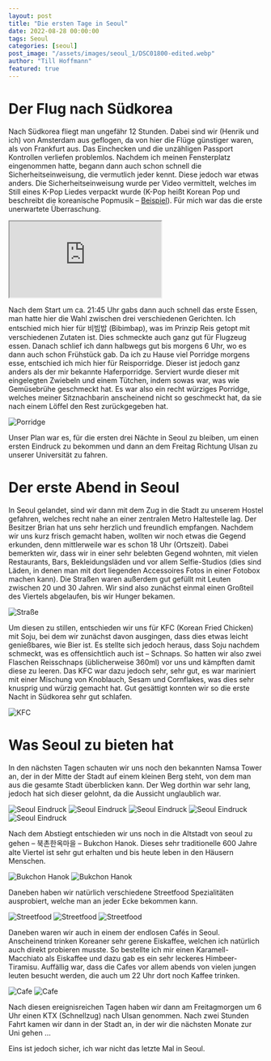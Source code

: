 ```yaml
---
layout: post
title: "Die ersten Tage in Seoul"
date: 2022-08-28 00:00:00
tags: Seoul
categories: [seoul]
post_image: "/assets/images/seoul_1/DSC01800-edited.webp"
author: "Till Hoffmann"
featured: true
---
```


# Der Flug nach Südkorea

Nach Südkorea fliegt man ungefähr 12 Stunden. Dabei sind wir (Henrik und ich) von Amsterdam aus geflogen, da von hier die Flüge günstiger waren, als von Frankfurt aus. Das Einchecken und die unzähligen Passport Kontrollen verliefen problemlos. Nachdem ich meinen Fensterplatz eingenommen hatte, begann dann auch schon schnell die Sicherheitseinweisung, die vermutlich jeder kennt. Diese jedoch war etwas anders. Die Sicherheitseinweisung wurde per Video vermittelt, welches im Still eines K-Pop Liedes verpackt wurde (K-Pop heißt Korean Pop und beschreibt die koreanische Popmusik – <a href="https://www.youtube.com/watch?v=MBdVXkSdhwU&ab_channel=HYBELABELS" target="_blank">Beispiel</a>). Für mich war das die erste unerwartete Überraschung.

<div class="embed-container">
<iframe type="text/html" src="https://www.youtube.com/embed/tA7ZPAeHaX8?autoplay=0&fs=0&iv_load_policy=3&showinfo=0&rel=0&cc_load_policy=0&start=0&end=0&modestbranding=0"></iframe>
</div>

Nach dem Start um ca. 21:45 Uhr gabs dann auch schnell das erste Essen, man hatte hier die Wahl zwischen drei verschiedenen Gerichten. Ich entschied mich hier für 비빔밥 (Bibimbap), was im Prinzip Reis getopt mit verschiedenen Zutaten ist. Dies schmeckte auch ganz gut für Flugzeug essen. Danach schlief ich dann halbwegs gut bis morgens 6 Uhr, wo es dann auch schon Frühstück gab. Da ich zu Hause viel Porridge morgens esse, entschied ich mich hier für Reisporridge. Dieser ist jedoch ganz anders als der mir bekannte Haferporridge. Serviert wurde dieser mit eingelegten Zwiebeln und einem Tütchen, indem sowas war, was wie Gemüsebrühe geschmeckt hat. Es war also ein recht würziges Porridge, welches meiner Sitznachbarin anscheinend nicht so geschmeckt hat, da sie nach einem Löffel den Rest zurückgegeben hat.

<img alt="Porridge" src="assets/images/seoul_1/PXL_20220823_050419652.webp" class="img-fluid w-100"/>

Unser Plan war es, für die ersten drei Nächte in Seoul zu bleiben, um einen ersten Eindruck zu bekommen und dann an dem Freitag Richtung Ulsan zu unserer Universität zu fahren.

# Der erste Abend in Seoul

In Seoul gelandet, sind wir dann mit dem Zug in die Stadt zu unserem Hostel gefahren, welches recht nahe an einer zentralen Metro Haltestelle lag. Der Besitzer Brian hat uns sehr herzlich und freundlich empfangen. Nachdem wir uns kurz frisch gemacht haben, wollten wir noch etwas die Gegend erkunden, denn mittlerweile war es schon 18 Uhr (Ortszeit). Dabei bemerkten wir, dass wir in einer sehr belebten Gegend wohnten, mit vielen Restaurants, Bars, Bekleidungsläden und vor allem Selfie-Studios (dies sind Läden, in denen man mit dort liegenden Accessoires Fotos in einer Fotobox machen kann). Die Straßen waren außerdem gut gefüllt mit Leuten zwischen 20 und 30 Jahren. Wir sind also zunächst einmal einen Großteil des Viertels abgelaufen, bis wir Hunger bekamen.

<img alt="Straße" src="assets/images/seoul_1/PXL_20220823_113634896.MP.webp" class="img-fluid w-100"/>

Um diesen zu stillen, entschieden wir uns für KFC (Korean Fried Chicken) mit Soju, bei dem wir zunächst davon ausgingen, dass dies etwas leicht genießbares, wie Bier ist. Es stellte sich jedoch heraus, dass Soju nachdem schmeckt, was es offensichtlich auch ist – Schnaps. So hatten wir also zwei Flaschen Reisschnaps (üblicherweise 360ml) vor uns und kämpften damit diese zu leeren. Das KFC war dazu jedoch sehr, sehr gut, es war mariniert mit einer Mischung von Knoblauch, Sesam und Cornflakes, was dies sehr knusprig und würzig gemacht hat. Gut gesättigt konnten wir so die erste Nacht in Südkorea sehr gut schlafen.

<img alt="KFC" src="assets/images/seoul_1/PXL_20220823_123140992.webp" class="img-fluid w-100"/>

# Was Seoul zu bieten hat

In den nächsten Tagen schauten wir uns noch den bekannten Namsa Tower an, der in der Mitte der Stadt auf einem kleinen Berg steht, von dem man aus die gesamte Stadt überblicken kann. Der Weg dorthin war sehr lang, jedoch hat sich dieser gelohnt, da die Aussicht unglaublich war.

<img alt="Seoul Eindruck" src="assets/images/seoul_1/PXL_20220825_095807000.webp" class="img-fluid w-100"/>
<img alt="Seoul Eindruck" src="assets/images/seoul_1/PXL_20220825_095419623.MP.webp" class="img-fluid w-100"/>
<img alt="Seoul Eindruck" src="assets/images/seoul_1/DSC01783-edited.webp" class="img-fluid w-100"/>
<img alt="Seoul Eindruck" src="assets/images/seoul_1/DSC01800-edited.webp" class="img-fluid w-100"/>
<img alt="Seoul Eindruck" src="assets/images/seoul_1/DSC01823 2-edited.webp" class="img-fluid w-100"/>

Nach dem Abstiegt entschieden wir uns noch in die Altstadt von seoul zu gehen – 북촌한옥마을 – Bukchon Hanok. Dieses sehr traditionelle 600 Jahre alte Viertel ist sehr gut erhalten und bis heute leben in den Häusern Menschen.

<img alt="Bukchon Hanok" src="assets/images/seoul_1/DSC01837-edited.webp" class="img-fluid w-100"/>
<img alt="Bukchon Hanok" src="assets/images/seoul_1/DSC01869-edited.webp" class="img-fluid w-100"/>

Daneben haben wir natürlich verschiedene Streetfood Spezialitäten ausprobiert, welche man an jeder Ecke bekommen kann.

<img alt="Streetfood" src="assets/images/seoul_1/PXL_20220825_092000372.MP.webp" class="img-fluid w-100"/>
<img alt="Streetfood" src="assets/images/seoul_1/PXL_20220824_122700338.MP.webp" class="img-fluid w-100"/>
<img alt="Streetfood" src="assets/images/seoul_1/PXL_20220825_115307494.MP.webp" class="img-fluid w-100"/>

Daneben waren wir auch in einem der endlosen Cafés in Seoul. Anscheinend trinken Koreaner sehr gerene Eiskaffee, welchen ich natürlich auch direkt probieren musste. So bestellte ich mir einen Karamell-Macchiato als Eiskaffee und dazu gab es ein sehr leckeres Himbeer-Tiramisu. Auffällig war, dass die Cafes vor allem abends von vielen jungen leuten besucht werden, die auch um 22 Uhr dort noch Kaffee trinken.

<img alt="Cafe" src="assets/images/seoul_1/PXL_20220825_033804383.MP.webp" class="img-fluid w-100"/>
<img alt="Cafe" src="assets/images/seoul_1/PXL_20220825_045842793.webp" class="img-fluid w-100"/>

Nach diesen ereignisreichen Tagen haben wir dann am Freitagmorgen um 6 Uhr einen KTX (Schnellzug) nach Ulsan genommen. Nach zwei Stunden Fahrt kamen wir dann in der Stadt an, in der wir die nächsten Monate zur Uni gehen …

Eins ist jedoch sicher, ich war nicht das letzte Mal in Seoul.